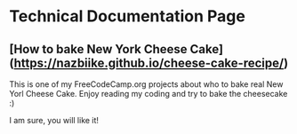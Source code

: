 # Technical Documentation Page

## [How to bake New York Cheese Cake] (https://nazbiike.github.io/cheese-cake-recipe/)

This is one of my FreeCodeCamp.org projects about who to bake real New Yorl Cheese Cake. Enjoy reading my coding and try to bake the cheesecake :)

I am sure, you will like it!